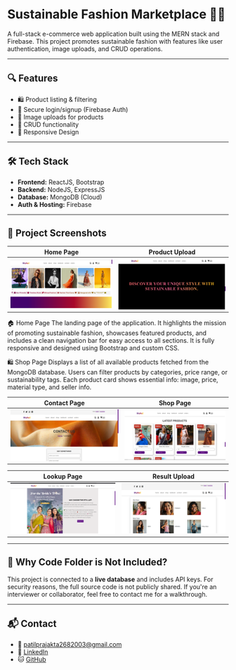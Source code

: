 # Sustainable Fashion Marketplace 👗🌱

A full-stack e-commerce web application built using the MERN stack and Firebase. This project promotes sustainable fashion with features like user authentication, image uploads, and CRUD operations.

---

## 🔍 Features

- 🛍️ Product listing & filtering
- 🔐 Secure login/signup (Firebase Auth)
- 📸 Image uploads for products
- 🔄 CRUD functionality
- 📱 Responsive Design

---

## 🛠️ Tech Stack

- **Frontend:** ReactJS, Bootstrap
- **Backend:** NodeJS, ExpressJS
- **Database:** MongoDB (Cloud)
- **Auth & Hosting:** Firebase

---

## 📸 Project Screenshots

| Home Page | Product Upload |
|----------|----------------|
| ![Home](pro1.png) | ![Upload](pro2.png) |
🏠 Home Page
The landing page of the application. It highlights the mission of promoting sustainable fashion, showcases featured products, and includes a clean navigation bar for easy access to all sections. It is fully responsive and designed using Bootstrap and custom CSS.

🛍️ Shop Page
Displays a list of all available products fetched from the MongoDB database. Users can filter products by categories, price range, or sustainability tags. Each product card shows essential info: image, price, material type, and seller info.

| Contact Page | Shop Page |
|----------|----------------|
| ![Home](pro7.png) | ![Upload](pro3.png) |

| Lookup Page | Result Upload |
|----------|----------------|
| ![Home](pro16.png) | ![Upload](pro4.png) |



---


## 🚫 Why Code Folder is Not Included?

This project is connected to a **live database** and includes API keys. For security reasons, the full source code is not publicly shared. If you're an interviewer or collaborator, feel free to contact me for a walkthrough.

---

## 📬 Contact

- 📧 patilprajakta2682003@gmail.com  
- 💼 [LinkedIn](https://www.linkedin.com/in/prajakta-patil-b3638222a/)  
- 🐱 [GitHub](https://github.com/praj268)
